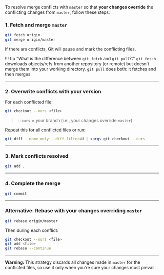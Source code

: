 To resolve merge conflicts with `master` so that **your changes override** the conflicting changes from `master`, follow these steps:
### **1. Fetch and merge `master`**

```bash
git fetch origin
git merge origin/master
```

If there are conflicts, Git will pause and mark the conflicting files.

!!! tip "What is the difference between `git fetch` and `git pull`?:"
    `git fetch` downloads objects/refs from another repository (or remote) but doesn't merge them into your working directory. `git pull` does both: it fetches and then merges.


---

### **2. Overwrite conflicts with your version**

For each conflicted file:

```bash
git checkout --ours <file>
```

> `--ours` = your branch (i.e., your changes override `master`)

Repeat this for all conflicted files or run:

```bash
git diff --name-only --diff-filter=U | xargs git checkout --ours
```

---

### **3. Mark conflicts resolved**

```bash
git add .
```

---

### **4. Complete the merge**

```bash
git commit
```

---

### Alternative: Rebase with your changes overriding `master`

```bash
git rebase origin/master
```

Then during each conflict:

```bash
git checkout --ours <file>
git add <file>
git rebase --continue
```

---

**Warning:** This strategy discards all changes made in `master` for the conflicted files, so use it only when you're sure your changes must prevail.
